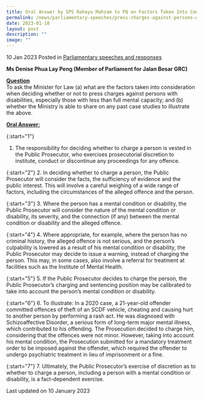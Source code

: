 ```yaml
---
title: Oral Answer by SPS Rahayu Mahzam to PQ on Factors Taken Into Consideration When Deciding Whether To Press Charges Against Persons With Disabilities
permalink: /news/parliamentary-speeches/press-charges-against-persons-with-disabilities/
date: 2023-01-10
layout: post
description: ""
image: ""
---
```

10 Jan 2023 Posted in [Parliamentary speeches and responses](/news/parliamentary-speeches) 

**Ms Denise Phua Lay Peng (Member of Parliament for Jalan Besar GRC)** 

**<b><u>Question</u></b>** 
<br>To ask the Minister for Law (a) what are the factors taken into consideration when deciding whether or not to press charges against persons with disabilities, especially those with less than full mental capacity; and (b) whether the Ministry is able to share on any past case studies to illustrate the above.

**<b><u>Oral Answer:</u></b>** 

{:start="1"} 
1.  The responsibility for deciding whether to charge a person is vested in the Public Prosecutor, who exercises prosecutorial discretion to institute, conduct or discontinue any proceedings for any offence.

{:start="2"} 
2.  In deciding whether to charge a person, the Public Prosecutor will consider the facts, the sufficiency of evidence and the public interest. This will involve a careful weighing of a wide range of factors, including the circumstances of the alleged offence and the person.

{:start="3"} 
3.  Where the person has a mental condition or disability, the Public Prosecutor will consider the nature of the mental condition or disability, its severity, and the connection (if any) between the mental condition or disability and the alleged offence.
 
{:start="4"} 
4.  Where appropriate, for example, where the person has no criminal history, the alleged offence is not serious, and the person’s culpability is lowered as a result of his mental condition or disability, the Public Prosecutor may decide to issue a warning, instead of charging the person. This may, in some cases, also involve a referral for treatment at facilities such as the Institute of Mental Health.

{:start="5"} 
5.  If the Public Prosecutor decides to charge the person, the Public Prosecutor’s charging and sentencing position may be calibrated to take into account the person’s mental condition or disability.

{:start="6"} 
6.  To illustrate: In a 2020 case, a 21-year-old offender committed offences of theft of an SCDF vehicle, cheating and causing hurt to another person by performing a rash act. He was diagnosed with Schizoaffective Disorder, a serious form of long-term major mental illness, which contributed to his offending. The Prosecution decided to charge him, considering that the offences were not minor. However, taking into account his mental condition, the Prosecution submitted for a mandatory treatment order to be imposed against the offender, which required the offender to undergo psychiatric treatment in lieu of imprisonment or a fine.

{:start="7"} 
7.  Ultimately, the Public Prosecutor’s exercise of discretion as to whether to charge a person, including a person with a mental condition or disability, is a fact-dependent exercise.

<p class="right-side-updated">Last updated on 10 January 2023</p>
